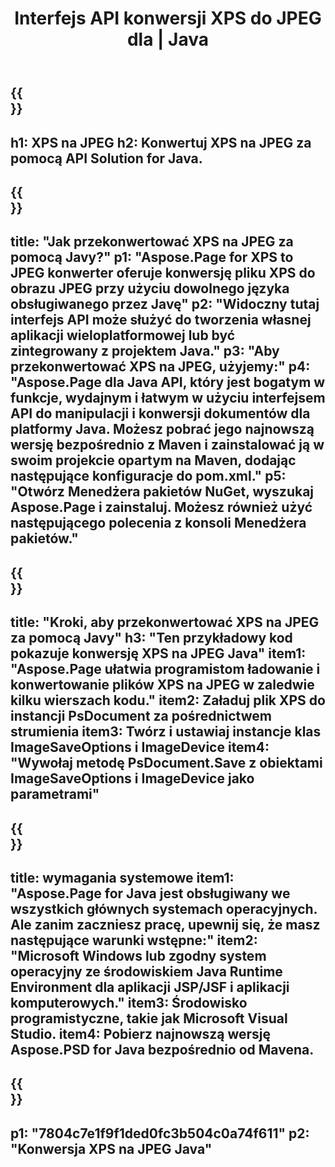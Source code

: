 ﻿---
translation: true
template: /_templates/_conversion-child-java.md
title: Interfejs API konwersji XPS do JPEG dla | Java
url: /java/conversion/xps-to-jpeg/
description: Przykładowy kod konwersji Java dla formatu XPS do pliku JPEG. Użyj tego przykładowego kodu, aby przekonwertować XPS na JPEG w dowolnej aplikacji internetowej lub desktopowej Java.
informat: XPS
outformat: JPEG
otherformats: EPS PS
---

{{<section banner>}}
---
h1: XPS na JPEG
h2: Konwertuj XPS na JPEG za pomocą API Solution for Java.
---

{{<section overview>}}
---
title: "Jak przekonwertować XPS na JPEG za pomocą Javy?"
p1: "Aspose.Page for XPS to JPEG konwerter oferuje konwersję pliku XPS do obrazu JPEG przy użyciu dowolnego języka obsługiwanego przez Javę"
p2: "Widoczny tutaj interfejs API może służyć do tworzenia własnej aplikacji wieloplatformowej lub być zintegrowany z projektem Java."
p3: "Aby przekonwertować XPS na JPEG, użyjemy:"
p4: "Aspose.Page dla Java API, który jest bogatym w funkcje, wydajnym i łatwym w użyciu interfejsem API do manipulacji i konwersji dokumentów dla platformy Java. Możesz pobrać jego najnowszą wersję bezpośrednio z Maven i zainstalować ją w swoim projekcie opartym na Maven, dodając następujące konfiguracje do pom.xml."
p5: "Otwórz Menedżera pakietów NuGet, wyszukaj Aspose.Page i zainstaluj. Możesz również użyć następującego polecenia z konsoli Menedżera pakietów."
---

{{<section feature1>}}
---
title: "Kroki, aby przekonwertować XPS na JPEG za pomocą Javy"
h3: "Ten przykładowy kod pokazuje konwersję XPS na JPEG Java"
item1: "Aspose.Page ułatwia programistom ładowanie i konwertowanie plików XPS na JPEG w zaledwie kilku wierszach kodu."
item2: Załaduj plik XPS do instancji PsDocument za pośrednictwem strumienia
item3: Twórz i ustawiaj instancje klas ImageSaveOptions i ImageDevice
item4: "Wywołaj metodę PsDocument.Save z obiektami ImageSaveOptions i ImageDevice jako parametrami"
---

{{<section feature2>}}
---
title: wymagania systemowe
item1: "Aspose.Page for Java jest obsługiwany we wszystkich głównych systemach operacyjnych. Ale zanim zaczniesz pracę, upewnij się, że masz następujące warunki wstępne:"
item2: "Microsoft Windows lub zgodny system operacyjny ze środowiskiem Java Runtime Environment dla aplikacji JSP/JSF i aplikacji komputerowych."
item3: Środowisko programistyczne, takie jak Microsoft Visual Studio.
item4: Pobierz najnowszą wersję Aspose.PSD for Java bezpośrednio od Mavena.
---

{{<section gist>}}
---
p1: "7804c7e1f9f1ded0fc3b504c0a74f611"
p2: "Konwersja XPS na JPEG Java"
---
